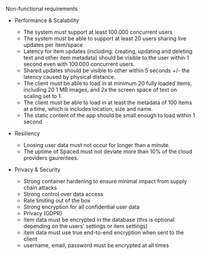 Non-functional requirements

- Performance​ & Scalability​

  - The system must support at least 100.000 concurrent users
  - The system must be able to support at least 20 users sharing live updates per item/space
  - Latency for item updates (including: creating, updating and deleting text and other item metadata) should be visible to the user within 1 second even with 100.000 concurrent users.
  - Shared updates should be visible to other within 5 seconds +/- the latency caused by physical distance.
  - The client must be able to load in at minimum 20 fully loaded items, including 20 1 MB images, and 2x the screen space of text on scaling set to 1.
  - The client must be able to load in at least the metadata of 100 items at a time, which is includes location, size and name.
  - The static content of the app should be small enough to load within 1 second

- Resiliency

  - Loosing user data must not occur for longer than a minute.
  - The uptime of Spaced must not deviate more than 10% of the cloud providers gaurentees.

- Privacy & Security

  - Strong container hardening to ensure minimal impact from supply chain attacks
  - Strong control over data access
  - Rate limiting out of the box
  - Strong encryption for all confidential user data
  - Privacy (GDPR)​
  - item data must be encrypted in the database (this is optional depending on the users' settings or item settings)
  - item data must use true end-to-end encryption when sent to the client
  - username, email, password must be encrypted at all times
